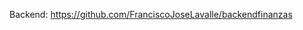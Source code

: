 <!-- http://localhost:8080 -->

Backend: https://github.com/FranciscoJoseLavalle/backendfinanzas

<!-- https://deserted-zigzag-carob.glitch.me -->


<!-- https://hallowed-cooked-protest.glitch.me -->

<!-- https://military-polished-hoof.glitch.me -->
